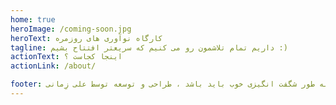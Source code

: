 ```yaml
---
home: true
heroImage: /coming-soon.jpg
heroText: کارگاه نوآوری های روزمره
tagline: داریم تمام تلاشمون رو می کنیم که سریعتر افتتاح بشیم :)
actionText: اینجا کجاست ؟
actionLink: /about/

footer: همه چیز به طور شگفت انگیزی خوب باید باشد ، طراحی و توسعه توسط علی زِمانی ❤️
---
```

